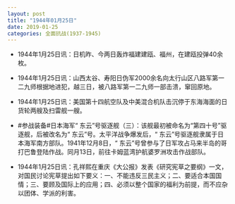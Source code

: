 ```yaml
---
layout: post
title: "1944年01月25日"
date: 2019-01-25
categories: 全面抗战(1937-1945)
---
```


<meta name="referrer" content="no-referrer" />

- 1944年1月25日讯：日机昨、今两日轰炸福建建瓯、福州，在建瓯投弹40余枚。 

- 1944年1月25日讯：山西太谷、寿阳日伪军2000余名向太行山区八路军第一二九师根据地进犯，越三日，被八路军第一二九师一部击溃，窜回原地。 

- 1944年1月25日讯：美国第十四航空队及中美混合机队击沉停于东海海面的日货轮两艘及扫雷舰一艘。 

- #参战装备#日本海军“ 东云”号驱逐舰（三）：该舰最初被命名为“第四十号”驱逐舰，后被改名为“ 东云”号。太平洋战争爆发后，“ 东云”号驱逐舰隶属于日本海军南方部队。1941年12月8日，“ 东云”号曾参与了日军攻占马来半岛的哥打巴鲁登陆作战。同月13日，前往卡姆蓝湾护航婆罗洲攻击作战部队。 

- 1944年1月25日讯：孔祥熙在重庆《大公报》发表《研究宪草之要纲》一文，对国民讨论宪草提出如下要义：一、不能违反三民主义；二、要适合本国国情；三、要顾及国际上的应用；四、必须以整个国家的福利为前提，而不应杂以团体、学派的利害。 

